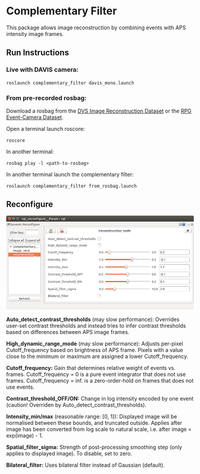# Complementary Filter


This package allows image reconstruction by combining events with APS intensity image frames.

## Run Instructions

### Live with DAVIS camera:

    roslaunch complementary_filter davis_mono.launch
    
### From pre-recorded rosbag:
Download a rosbag from the [DVS Image Reconstruction Dataset](https://drive.google.com/drive/folders/1Jv73p1-Hi56HXyal4SHQbzs2zywISOvc?usp=sharing) or the [RPG Event-Camera Dataset](http://rpg.ifi.uzh.ch/davis_data.html).

Open a terminal launch roscore:

    roscore
    
In another terminal:

    rosbag play -l <path-to-rosbag>
    
In another terminal launch the complementary filter:
    
    roslaunch complementary_filter from_rosbag.launch
    
## Reconfigure

![gui_picture](images/reconfigure.png)

**Auto_detect_contrast_thresholds** (may slow performance): Overrides user-set contrast thresholds and instead tries to infer contrast thresholds based on differences between APS image frames.

**High_dynamic_range_mode** (may slow performance): Adjusts per-pixel Cutoff_frequency based on brightness of APS frame. Pixels with a value close to the minimum or maximum are assigned a lower Cutoff_frequency.

**Cutoff_frequency:** Gain that determines relative weight of events vs. frames. Cutoff_frequency = 0 is a pure event integrator that does not use frames. Cutoff_frequency = inf. is a zero-order-hold on frames that does not use events.

**Contrast_threshold_OFF/ON:** Change in log intensity encoded by one event (caution! Overriden by Auto_detect_contrast_thresholds).

**Intensity_min/max** (reasonable range: \[0, 1\]): Displayed image will be normalised between these bounds, and truncated outside. Applies after image has been converted from log scale to natural scale, i.e. after image = exp(image) - 1.

**Spatial_filter_sigma:** Strength of post-processing smoothing step (only applies to displayed image). To disable, set to zero.

**Bilateral_filter:** Uses bilateral filter instead of Gaussian (default).
